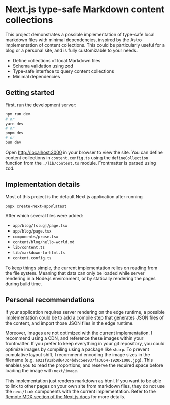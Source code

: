 # Next.js type-safe Markdown content collections

This project demonstrates a possible implementation of type-safe local markdown files with minimal dependencies, inspired by the Astro implementation of content collections. This could be particularly useful for a blog or a personal site, and is fully customizable to your needs.

- Define collections of local Markdown files
- Schema validation using zod
- Type-safe interface to query content collections
- Minimal dependencies

## Getting started

First, run the development server:

```bash
npm run dev
# or
yarn dev
# or
pnpm dev
# or
bun dev
```

Open [http://localhost:3000](http://localhost:3000) in your browser to view the site. You can define content collections in `content.config.ts` using the `defineCollection` function from the `./lib/content.ts` module. Frontmatter is parsed using zod.

## Implementation details

Most of this project is the default Next.js application after running

```
pnpx create-next-app@latest
```

After which several files were added:

- `app/blog/[slug]/page.tsx`
- `app/blog/page.tsx`
- `components/prose.tsx`
- `content/blog/hello-world.md`
- `lib/content.ts`
- `lib/markdown-to-html.ts`
- `content.config.ts`

To keep things simple, the current implementation relies on reading from the file system. Meaning that data can only be loaded while server rendering in a Node.js environment, or by statically rendering the pages during build time.

## Personal recommendations

If your application requires server rendering on the edge runtime, a possible implementation could be to add a compile step that generates JSON files of the content, and import those JSON files in the edge runtime.

Moreover, images are not optimized with the current implementation. I recommend using a CDN, and reference these images within your frontmatter. If you prefer to keep everything in your git repository, you could optimize images by compiling using a package like `sharp`. To prevent cumulative layout shift, I recommend encoding the image sizes in the filename (e.g. `a021f81ab8d643c4bd9c5ee937fa3054-1920x1080.jpg`). This enables you to read the proportions, and reserve the required space before loading the image with `next/image`.

This implementation just renders markdown as html. If you want to be able to link to other pages on your own site from markdown files, they do not use the `next/link` components with the current implementation. Refer to the [Remote MDX section of the Next.js docs](https://nextjs.org/docs/app/guides/mdx#remote-mdx) for more details.

